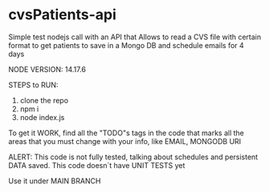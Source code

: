 # cvsPatients-api
Simple test nodejs call with an API that Allows to read a CVS file with certain format to get patients to save in a Mongo DB and schedule emails for 4 days

NODE VERSION: 14.17.6

STEPS to RUN:
1) clone the repo
2) npm i  
3) node index.js

To get it WORK, find all the "TODO"s tags in the code that marks all the areas that you must change with your info, like EMAIL, MONGODB URI

ALERT: 
This code is not fully tested, talking about schedules and persistent DATA saved. 
This code doesn´t have UNIT TESTS yet

Use it under MAIN BRANCH